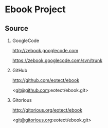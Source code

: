 Ebook Project
=============

Source
------

1. GoogleCode

    <http://zebook.googlecode.com>

    <https://zebook.googlecode.com/svn/trunk>

2. GitHub

    <http://github.com/eotect/ebook>

    <git@github.com:eotect/ebook.git>

2. Gitorious

    <http://gitorious.org/eotect/ebook>

    <git@gitorious.org:eotect/ebook.git>
    

